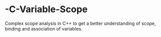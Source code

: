 # -C-Variable-Scope

Complex scope analysis in C++ to get a better understanding of scope, binding and association of variables. 
